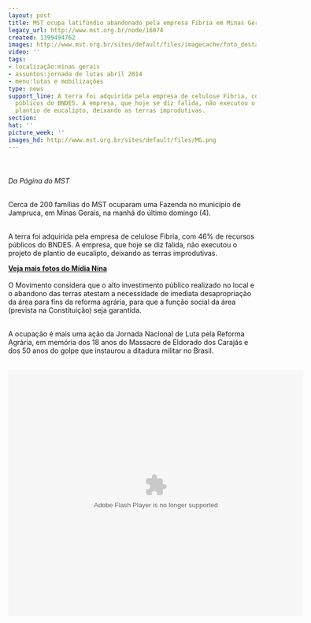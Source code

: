 ```yaml
---
layout: post
title: MST ocupa latifúndio abandonado pela empresa Fibria em Minas Gerais
legacy_url: http://www.mst.org.br/node/16074
created: 1399494762
images: http://www.mst.org.br/sites/default/files/imagecache/foto_destaque/MG.png
video: ''
tags:
- localização:minas gerais
- assuntos:jornada de lutas abril 2014
- menu:lutas e mobilizações
type: news
support_line: A terra foi adquirida pela empresa de celulose Fibria, com 46% de recursos
  públicos do BNDES. A empresa, que hoje se diz falida, não executou o projeto de
  plantio de eucalipto, deixando as terras improdutivas.
section: 
hat: ''
picture_week: ''
images_hd: http://www.mst.org.br/sites/default/files/MG.png
---
```

<p><img style="margin: 10px;" src="http://www.mst.org.br/sites/default/files/MG.png" alt=""><br><br><em>Da Página do MST</em></p><p><br>Cerca de 200 famílias do MST ocuparam uma Fazenda no município de Jampruca, em Minas Gerais, na manhã do último domingo (4).&nbsp;</p><p><br>A terra foi adquirida pela empresa de celulose Fibria, com 46% de recursos públicos do BNDES. A empresa, que hoje se diz falida, não executou o projeto de plantio de eucalipto, deixando as terras improdutivas.</p><p><a href="https://www.flickr.com/photos/midianinja/sets/72157644569552923/with/14113732355/" target="_blank"><strong>Veja mais fotos do Mídia Nina</strong></a><br><br>O Movimento considera que o alto investimento público realizado no local e o abandono das terras atestam a necessidade de imediata desapropriação da área para fins da reforma agrária, para que a função social da área (prevista na Constituição) seja garantida.</p><p><br>A ocupação é mais uma ação da Jornada Nacional de Luta pela Reforma Agrária, em memória dos 18 anos do Massacre de Eldorado dos Carajás e dos 50 anos do golpe que instaurou a ditadura militar no Brasil.</p><div>&nbsp;<object width="600" height="500" data="https://www.youtube.com/watch?feature=player_embedded&amp;v=1nsSRJXZUQk" type="application/x-shockwave-flash"><param name="data" value="https://www.youtube.com/watch?feature=player_embedded&amp;v=1nsSRJXZUQk"><param name="src" value="https://www.youtube.com/watch?feature=player_embedded&amp;v=1nsSRJXZUQk"></object></div>

